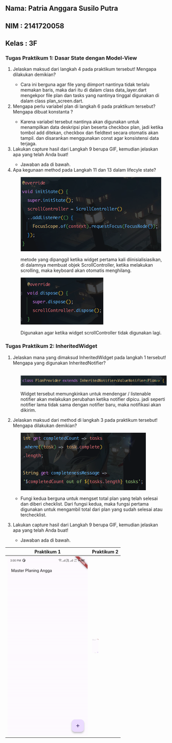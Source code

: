 <h2>Nama: Patria Anggara Susilo Putra</h2>
<h2>NIM : 2141720058</h2>
<h2>Kelas : 3F</h2>

<h3>Tugas Praktikum 1: Dasar State dengan Model-View</h3>
<ol>
    <li>
        Jelaskan maksud dari langkah 4 pada praktikum tersebut! Mengapa dilakukan demikian?
    </li>
    <ul>
        <li>
            Cara ini berguna agar file yang diimport nantinya tidak terlalu memakan baris, maka dari itu di dalam class data_layer.dart mengekpor file plan dan tasks yang nantinya tinggal digunakan di dalam class plan_screen.dart.
        </li>
    </ul>
    <li>
        Mengapa perlu variabel plan di langkah 6 pada praktikum tersebut? Mengapa dibuat konstanta ?
    </li>
    <ul>
        <li>
            Karena variabel tersebut nantinya akan digunakan untuk menampilkan data deskripsi plan beserta checkbox plan, jadi ketika tombol add ditekan, checkbox dan fieldtext secara otomatis akan tampil. dan disarankan menggunakan const agar konsistensi data terjaga.
        </li>
    </ul>
    <li>
       Lakukan capture hasil dari Langkah 9 berupa GIF, kemudian jelaskan apa yang telah Anda buat!
    </li>
    <ul>
        <li>
           Jawaban ada di bawah.
        </li>
    </ul>
    <li>
        Apa kegunaan method pada Langkah 11 dan 13 dalam lifecyle state?
    </li>
    <ul>
        <img src="docs/images/praktikum_satu/langkah11.png">
        <p>
            metode yang dipanggil ketika widget pertama kali diinisialisiasikan, di dalamnya membuat objek ScrollController, ketika melakukan scrolling, maka keyboard akan otomatis menghilang.
        </p>
        <img src="docs/images/praktikum_satu/langkah13.png">
        <p>
            Digunakan agar ketika widget scrollController tidak digunakan lagi.
        </p>
    </ul>
</ol>

<h3>Tugas Praktikum 2: InheritedWidget</h3>
<ol>
    <li>
       Jelaskan mana yang dimaksud InheritedWidget pada langkah 1 tersebut! Mengapa yang digunakan InheritedNotifier?
    </li>
    <ul>
        <br>
        <img src="docs/images/praktikum_dua/tambahan.png">
        <p>
            Widget tersebut memungkinkan untuk mendengar / listenable notifier akan melakukan perubahan ketika notifier dipicu. jadi seperti notifier lama tidak sama dengan notifier baru, maka notifikasi akan dikirim.
        </p>
    </ul>
    <li>
        Jelaskan maksud dari method di langkah 3 pada praktikum tersebut! Mengapa dilakukan demikian?
    </li>
    <ul>
        <img src="docs/images/praktikum_dua/langkah3.png">
        <li>
            <p>
                Fungi kedua berguna untuk mengset total plan yang telah selesai dan diberi checklist. Dari fungsi kedua, maka fungsi pertama digunakan untuk mengambil total dari plan yang sudah selesai atau terchecklist.
            </p>
        </li>
    </ul>
    <li>
       Lakukan capture hasil dari Langkah 9 berupa GIF, kemudian jelaskan apa yang telah Anda buat!
    </li>
    <ul>
        <li>
           Jawaban ada di bawah.
        </li>
    </ul>
</ol>

<table>
    <thead>
        <th>Praktikum 1</th>
        <th>Praktikum 2</th>
    </thead>
    <tbody>
        <tr>
            <td>
                <img src="docs/images/praktikum_satu/demo.gif" style="width: 250px">
            </td>
            <td>
                <img src="docs/images/praktikum_dua/demo.gif" style="width: 20px">
            </td>
        </tr>
    <tbody>
</table>